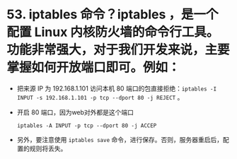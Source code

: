 # 53. iptables 命令？iptables ，是一个配置 Linux 内核防火墙的命令行工具。功能非常强大，对于我们开发来说，主要掌握如何开放端口即可。例如：

- 把来源 IP 为 192.168.1.101 访问本机 80 端口的包直接拒绝：`iptables -I INPUT -s 192.168.1.101 -p tcp --dport 80 -j REJECT` 。

- 开启 80 端口，因为web对外都是这个端口

  ```
  iptables -A INPUT -p tcp --dport 80 -j ACCEP
  ```

- 另外，要注意使用 `iptables save` 命令，进行保存。否则，服务器重启后，配置的规则将丢失。

